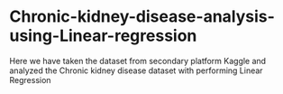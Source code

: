# Chronic-kidney-disease-analysis-using-Linear-regression
Here we have taken the dataset from secondary platform Kaggle and analyzed the Chronic kidney disease dataset with performing Linear Regression
